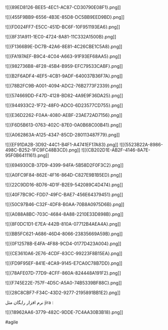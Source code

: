 ![[{89ED8126-BEE5-4EC1-AC87-CD30790E08F1}.png]]

![[{455F9BB9-6556-4B3E-85D8-DC5BB9EED9BD}.png]]

![[{FD024FF7-E5CC-451D-BC6F-10F951193EA6}.png]]

![[{8F31A911-1EC0-4724-8A81-11C332A1500B}.png]]

![[{F1366B9E-DC7B-42A6-8E81-4C26CBE1C5A8}.png]]

![[{FA197AEF-B9C4-4C04-A663-91F93EF68AA5}.png]]

![[{982736B8-4F28-45B4-B959-EFC79533CABF}.png]]

![[{B2F6ADF4-4EF5-4CB1-9ADF-640037B36F7A}.png]]

![[{78B2FC9B-A001-4094-ADC2-76B2773F2339}.png]]

![[{574669DD-F47D-4128-BD82-4A9E9F36DA25}.png]]

![[{944933C2-1F72-48F0-ADC0-6D23577CD755}.png]]

![[{E36D2262-F0AA-4080-AEBF-23AE72AD7156}.png]]

![[{F6D5B613-0763-402C-87E0-0A0B68C00B41}.png]]

![[{A062863A-A125-4347-85CD-280113487F79}.png]]

![[{EF91DA2B-3D92-44C1-B4F1-A4741EF17A83}.png]]
![[{5523B22A-8986-498C-B252-1FC9FC48B3CD}.png]]
![[{CB202D1E-AB2F-4146-8A7E-95F0B6411161}.png]]

![[{694930CB-37D9-4399-94FA-5B58D2F0F3C2}.png]]

![[{A0FC9F84-862E-4F16-864D-C827E9B1B5ED}.png]]

![[{22C9DD16-8D76-4D1F-B2E9-542089C4D474}.png]]

![[{40F7BC9C-FDD7-49FC-BAE7-456E64379451}.png]]

![[{50C97B46-C32F-4DF8-B0AA-70B8A0975D6B}.png]]

![[{A088A8BC-703C-4684-8A88-2210E33D898B}.png]]

![[{8F0DC1D1-E7EA-442B-810A-07712B4AEA4A}.png]]

![[{BB5FC621-A686-46D4-8066-23835669A59B}.png]]

![[{0F12578B-E4FA-4F88-9CD4-0177D423A004}.png]]

![[{CE3610A6-2E76-4CDF-83CC-99223F8B15EA}.png]]

![[{FD9F95EF-841E-4CA9-9145-E7CA0C78B7DD}.png]]

![[{78AFE07D-77D9-4CFF-860A-824448A191F2}.png]]

![[{F745E22E-757F-4D5C-A5A0-74B5339BF88C}.png]]

![[{28C8CBF7-F34C-43D2-9277-2195891BB1E2}.png]]

نرم افزار رایگان مثل jira :

![[{18962AA6-3779-482C-9DDE-7C4AA30B3B18}.png]]

#agile 